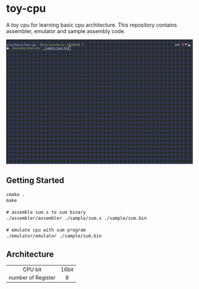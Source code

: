 # toy-cpu

A toy cpu for learning basic cpu architecture.
This repository contains assembler, emulator and sample assembly code.

![run](./img/run.gif)

## Getting Started

```
cmake .
make

# assemble sum.s to sum binary
./assembler/assembler ./sample/sum.s ./sample/sum.bin

# emulate cpu with sum program
./emulator/emulator ./sample/sum.bin
```

## Architecture

|||
|:---:|:---:|
|CPU bit|16bit|
|number of Register|8|
